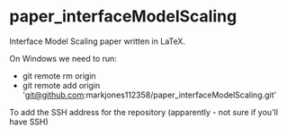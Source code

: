paper_interfaceModelScaling
===========================

Interface Model Scaling paper written in LaTeX.

On Windows we need to run:

*  git remote rm origin
*  git remote add origin 'git@github.com:markjones112358/paper_interfaceModelScaling.git'

To add the SSH address for the repository (apparently - not sure if you'll have SSH)
